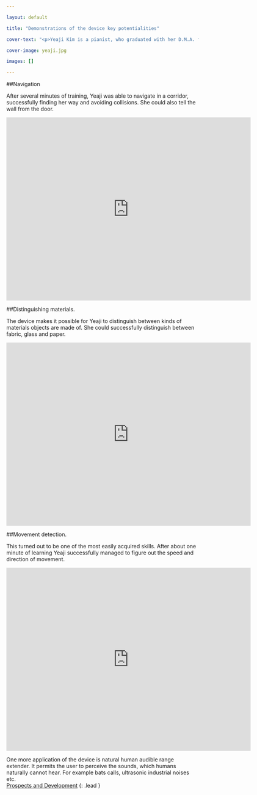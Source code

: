 ```yaml
---

layout: default

title: "Demonstrations of the device key potentialities"

cover-text: "<p>Yeaji Kim is a pianist, who graduated with her D.M.A. from the university of Wisconsin-Madison. Yeaji is legally blind. For more information about her and her work please refer to the movie <a href=http://www.youtube.com/watch?v=5cQneGF-JQY>&laquo;Noteworthy Vision&raquo;</a>, filmed by the University.</p><p> Yeaji kindly agreed to try the device in action, so all the demonstrations are done by her. Thank you Yeaji for your commitment and persistence... And endless inspiration.</p>"

cover-image: yeaji.jpg

images: []

---
```


##Navigation

  After several minutes of training, Yeaji was able to navigate in a corridor, successfully finding her way and avoiding collisions. She could also tell the wall from the door.

   <div class="iframeWrapper">
    <div class="iframeContainer">
            <iframe width="640" height="480" src="http://www.youtube.com/embed/n7KAPoFKt9k" frameborder="0" allowfullscreen></iframe>
     </div>
</div>

##Distinguishing materials. 

The device makes it possible for Yeaji to distinguish between kinds of materials objects are made of. She could successfully distinguish between fabric, glass and paper.

<div class="iframeWrapper">
    <div class="iframeContainer">
            <iframe width="640" height="480" src="http://www.youtube.com/embed/4XibLEURrSU" frameborder="0" allowfullscreen></iframe>
     </div>
</div>

##Movement detection. 

This turned out to be one of the most easily acquired skills. After about one minute of learning Yeaji successfully managed to figure out the speed and direction of movement.

<div class="iframeWrapper">
    <div class="iframeContainer">
            <iframe width="640" height="480" src="http://www.youtube.com/embed/4XibLEURrSU" frameborder="0" allowfullscreen></iframe>
     </div>
</div>

One more application of the device is natural human audible range extender. It permits the user to perceive the sounds, which humans naturally cannot hear. For example bats calls, ultrasonic industrial noises etc. 
<br><a class="button" href="prospects.html"> Prospects and Development</a>
{:  .lead }




